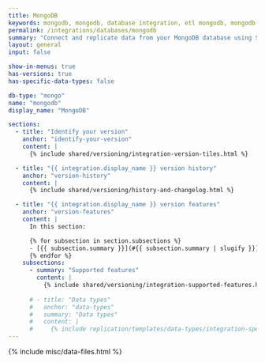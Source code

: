 ```yaml
---
title: MongoDB
keywords: mongodb, mongodb, database integration, etl mongodb, mongodb etl, mongodb etl, etl
permalink: /integrations/databases/mongodb
summary: "Connect and replicate data from your MongoDB database using Stitch's MongoDB integration."
layout: general
input: false

show-in-menus: true
has-versions: true
has-specific-data-types: false

db-type: "mongo"
name: "mongodb"
display_name: "MongoDB"

sections:
  - title: "Identify your version"
    anchor: "identify-your-version"
    content: |
      {% include shared/versioning/integration-version-tiles.html %}

  - title: "{{ integration.display_name }} version history"
    anchor: "version-history"
    content: |
      {% include shared/versioning/history-and-changelog.html %}

  - title: "{{ integration.display_name }} version features"
    anchor: "version-features"
    content: |
      In this section:

      {% for subsection in section.subsections %}
      - [{{ subsection.summary }}](#{{ subsection.summary | slugify }})
      {% endfor %}
    subsections:
      - summary: "Supported features"
        content: |
          {% include shared/versioning/integration-supported-features.html type="version-comparison" feature-type="databases" %}
      
      # - title: "Data types"
      #   anchor: "data-types"
      #   summary: "Data types"
      #   content: |
      #     {% include replication/templates/data-types/integration-specific-data-types.html specific-types=true display-intro=true %}
---
```

{% include misc/data-files.html %}